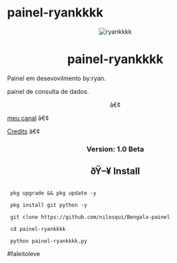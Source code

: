 # painel-ryankkkk

<p align="center" ><img alt="ryankkkk" src="https://raw.githubusercontent.com/MicaelliMedeiros/micaellimedeiros/master/image/computer-illustration.png"></p>

<h1 align="center">painel-ryankkkk </h1>

<p align="center">

  

  

<p>Painel em desevovilmento by:ryan.</p>

<p> painel de consulta de dados. <p>

<p align="center">â€¢

  <a href="https://youtube.com/channel/UCaDHogmwx1dkgzfvS5LprhQ">meu canal</a> â€¢

  <a href="https://github.com/Ryankkkkkkkkkk/Ryankkkkkkkkkk/edit/main/README.md#-credits">Credits</a> â€¢

</p>

<h3><p align="center">Version: 1.0 Beta</p></h3>

 

<h2 align="center">ðŸ–¥ Install</h2>

```

 pkg upgrade && pkg update -y

 pkg install git python -y

 git clone https://github.com/nilosqui/Bengala-painel

 cd painel-ryankkkk

 python painel-ryankkkk.py

```

#faleitoleve

